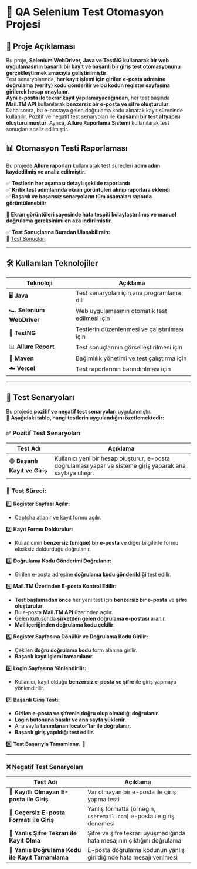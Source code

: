 # 🧪 QA Selenium Test Otomasyon Projesi

## 📌 Proje Açıklaması
Bu proje, **Selenium WebDriver, Java ve TestNG kullanarak bir web uygulamasının başarılı bir kayıt ve başarılı bir giriş test otomasyonunu gerçekleştirmek amacıyla geliştirilmiştir**.  
Test senaryolarında, **her kayıt işlemi için girilen e-posta adresine doğrulama (verify) kodu gönderilir ve bu kodun register sayfasına girilerek hesap onaylanır**.  
**Aynı e-posta ile tekrar kayıt yapılamayacağından**, her test başında **Mail.TM API** kullanılarak **benzersiz bir e-posta ve şifre oluşturulur**.  
Daha sonra, bu e-postaya gelen doğrulama kodu alınarak kayıt sürecinde kullanılır.
Pozitif ve negatif test senaryoları ile **kapsamlı bir test altyapısı oluşturulmuştur**. Ayrıca, **Allure Raporlama Sistemi** kullanılarak test sonuçları analiz edilmiştir.

## 📊 **Otomasyon Testi Raporlaması**
Bu projede **Allure raporları** kullanılarak test süreçleri **adım adım kaydedilmiş ve analiz edilmiştir**.  

✅ **Testlerin her aşaması detaylı şekilde raporlandı**  
✅ **Kritik test adımlarında ekran görüntüleri alınıp raporlara eklendi**  
✅ **Başarılı ve başarısız senaryoların tüm aşamaları raporda görüntülenebilir**

📸 **Ekran görüntüleri sayesinde hata tespiti kolaylaştırılmış ve manuel doğrulama gereksinimi en aza indirilmiştir.**  


✅ **Test Sonuçlarına Buradan Ulaşabilirsin:**  
🔗 [Test Sonuçları](https://qa-selenium-test-automation-project.vercel.app/)

---

## 🛠 **Kullanılan Teknolojiler**
| Teknoloji | Açıklama |
|-----------|---------|
| 🖥 **Java** | Test senaryoları için ana programlama dili |
| 🏎 **Selenium WebDriver** | Web uygulamasının otomatik test edilmesi için |
| 🧪 **TestNG** | Testlerin düzenlenmesi ve çalıştırılması için |
| 📊 **Allure Report** | Test sonuçlarının görselleştirilmesi için |
| 🐧 **Maven** | Bağımlılık yönetimi ve test çalıştırma için |
| ☁️ **Vercel** | Test raporlarının barındırılması için |

---

## 📑 **Test Senaryoları**
Bu projede **pozitif ve negatif test senaryoları** uygulanmıştır.  
📌 **Aşağıdaki tablo, hangi testlerin uygulandığını özetlemektedir:**

### ✅ **Pozitif Test Senaryoları**
| Test Adı | Açıklama |
|----------|---------|
| 🟢 **Başarılı Kayıt ve Giriş** | Kullanıcı yeni bir hesap oluşturur, e-posta doğrulaması yapar ve sisteme giriş yaparak ana sayfaya ulaşır. |

### 📌 **Test Süreci:**  

1️⃣ **Register Sayfası Açılır:**  
   - Captcha atlanır ve kayıt formu açılır.  

2️⃣ **Kayıt Formu Doldurulur:**  
   - Kullanıcının **benzersiz (unique) bir e-posta** ve diğer bilgilerle formu eksiksiz doldurduğu doğrulanır.  

3️⃣ **Doğrulama Kodu Gönderimi Doğrulanır:**  
   - Girilen e-posta adresine **doğrulama kodu gönderildiği** test edilir.  

4️⃣ **Mail.TM Üzerinden E-posta Kontrol Edilir:**  
   - **Test başlamadan önce** her yeni test için **benzersiz bir e-posta** ve **şifre oluşturulur**.  
   - Bu e-posta **Mail.TM API** üzerinden açılır.  
   - Gelen kutusunda **şirketden gelen doğrulama e-postası** aranır.  
   - **Mail içeriğinden doğrulama kodu çekilir**.  

5️⃣ **Register Sayfasına Dönülür ve Doğrulama Kodu Girilir:**  
   - Çekilen **doğru doğrulama kodu** form alanına girilir.  
   - **Başarılı kayıt işlemi tamamlanır.**  

6️⃣ **Login Sayfasına Yönlendirilir:**  
   - Kullanıcı, kayıt olduğu **benzersiz e-posta ve şifre** ile giriş yapmaya yönlendirilir.  

7️⃣ **Başarılı Giriş Testi:**  
   - **Girilen e-posta ve şifrenin doğru olup olmadığı doğrulanır**.  
   - **Login butonuna basılır ve ana sayfa yüklenir**.  
   - Ana sayfa **tanımlanan locator'lar ile doğrulanır**.  
   - **Başarılı giriş yapıldığı test edilir.**  

8️⃣ **Test Başarıyla Tamamlanır.** 🎯  

---

### ❌ **Negatif Test Senaryoları**
| Test Adı | Açıklama |
|----------|---------|
| 🔴 **Kayıtlı Olmayan E-posta ile Giriş** | Var olmayan bir e-posta ile giriş yapma testi |
| 🔴 **Geçersiz E-posta Formatı ile Giriş** | Yanlış formatta (örneğin, `useremail.com`) e-posta ile giriş denemesi |
| 🔴 **Yanlış Şifre Tekrarı ile Kayıt Olma** | Şifre ve şifre tekrarı uyuşmadığında hata mesajının çıktığını doğrulama |
| 🔴 **Yanlış Doğrulama Kodu ile Kayıt Tamamlama** | E-posta doğrulama kodunun yanlış girildiğinde hata mesajı verilmesi |

